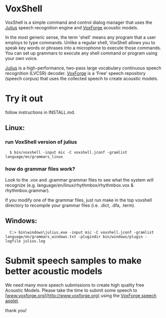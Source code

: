 # VoxShell

VoxShell is a simple command and control dialog manager that uses the [Julius](http://julius.osdn.jp/en_index.php)
speech recognition engine and [VoxForge](http://www.voxforge.org) acoustic models.

In the most generic sense, the term 'shell' means any program that a user
employs to type commands.  Unlike a regular shell, VoxShell allows 
you to speak key words or phrases into a microphone to execute those commands. 
You can set up grammars to execute any shell command or program using your 
own voice. 

[Julius](http://julius.osdn.jp/en_index.php) is a high-performance, two-pass large vocabulary continuous speech 
recognition (LVCSR) decoder.  [VoxForge](http://www.voxforge.org) is a 'Free' speech repository (speech 
corpus) that uses the collected speech to create acoustic models.

# Try it out

follow instructions in INSTALL.md.

##  Linux:

### run VoxShell version of julius
      
      $ bin/voxshell -input mic -C voxshell.jconf -gramlist language/en/grammars_linux

### how do grammar files work?

Look to the .vox and .grammar grammar files to see what the system will recognize (e.g. language/en/linux/rhythmbox/rhythmbox.vox & rhythmbox.grammar).  

If you modify one of the grammar files, just run make in the top voxshell directory to recompile your grammar files (i.e. .dict, .dfa, .term).

##  Windows:

      C:> bin\windows\julius.exe -input mic -C voxshell.jconf -gramlist language/en/grammars_windows.txt -plugindir bin/windows/plugin -logfile julius.log  

# Submit speech samples to make better acoustic models

We need many more speech submissions to create high quality free Acoustic 
Models.  Please take the time to submit some speech to [www.voxforge.org](http://www.voxforge.org) using the [VoxForge speech applet](http://www.voxforge.org/home/read).

thank you!
